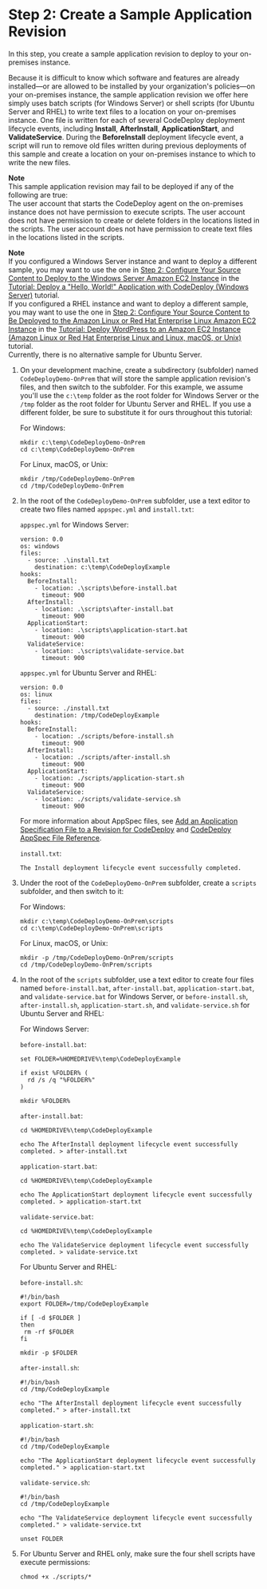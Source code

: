# Step 2: Create a Sample Application Revision<a name="tutorials-on-premises-instance-2-create-sample-revision"></a>

In this step, you create a sample application revision to deploy to your on\-premises instance\. 

Because it is difficult to know which software and features are already installed—or are allowed to be installed by your organization's policies—on your on\-premises instance, the sample application revision we offer here simply uses batch scripts \(for Windows Server\) or shell scripts \(for Ubuntu Server and RHEL\) to write text files to a location on your on\-premises instance\. One file is written for each of several CodeDeploy deployment lifecycle events, including **Install**, **AfterInstall**, **ApplicationStart**, and **ValidateService**\. During the **BeforeInstall** deployment lifecycle event, a script will run to remove old files written during previous deployments of this sample and create a location on your on\-premises instance to which to write the new files\. 

**Note**  
This sample application revision may fail to be deployed if any of the following are true:  
The user account that starts the CodeDeploy agent on the on\-premises instance does not have permission to execute scripts\.
The user account does not have permission to create or delete folders in the locations listed in the scripts\.
The user account does not have permission to create text files in the locations listed in the scripts\.

**Note**  
If you configured a Windows Server instance and want to deploy a different sample, you may want to use the one in [Step 2: Configure Your Source Content to Deploy to the Windows Server Amazon EC2 Instance](tutorials-windows-configure-content.md) in the [Tutorial: Deploy a "Hello, World\!" Application with CodeDeploy \(Windows Server\)](tutorials-windows.md) tutorial\.  
If you configured a RHEL instance and want to deploy a different sample, you may want to use the one in [Step 2: Configure Your Source Content to Be Deployed to the Amazon Linux or Red Hat Enterprise Linux Amazon EC2 Instance](tutorials-wordpress-configure-content.md) in the [Tutorial: Deploy WordPress to an Amazon EC2 Instance \(Amazon Linux or Red Hat Enterprise Linux and Linux, macOS, or Unix\)](tutorials-wordpress.md) tutorial\.  
Currently, there is no alternative sample for Ubuntu Server\.

1. On your development machine, create a subdirectory \(subfolder\) named `CodeDeployDemo-OnPrem` that will store the sample application revision's files, and then switch to the subfolder\. For this example, we assume you'll use the `c:\temp` folder as the root folder for Windows Server or the `/tmp` folder as the root folder for Ubuntu Server and RHEL\. If you use a different folder, be sure to substitute it for ours throughout this tutorial: 

   For Windows:

   ```
   mkdir c:\temp\CodeDeployDemo-OnPrem
   cd c:\temp\CodeDeployDemo-OnPrem
   ```

   For Linux, macOS, or Unix:

   ```
   mkdir /tmp/CodeDeployDemo-OnPrem
   cd /tmp/CodeDeployDemo-OnPrem
   ```

1. In the root of the `CodeDeployDemo-OnPrem` subfolder, use a text editor to create two files named `appspec.yml` and `install.txt`:

   `appspec.yml` for Windows Server:

   ```
   version: 0.0
   os: windows
   files:
     - source: .\install.txt
       destination: c:\temp\CodeDeployExample
   hooks:
     BeforeInstall:
       - location: .\scripts\before-install.bat
         timeout: 900
     AfterInstall:
       - location: .\scripts\after-install.bat     
         timeout: 900
     ApplicationStart:
       - location: .\scripts\application-start.bat  
         timeout: 900
     ValidateService:
       - location: .\scripts\validate-service.bat    
         timeout: 900
   ```

   `appspec.yml` for Ubuntu Server and RHEL:

   ```
   version: 0.0
   os: linux
   files:
     - source: ./install.txt
       destination: /tmp/CodeDeployExample
   hooks:
     BeforeInstall:
       - location: ./scripts/before-install.sh
         timeout: 900
     AfterInstall:
       - location: ./scripts/after-install.sh
         timeout: 900
     ApplicationStart:
       - location: ./scripts/application-start.sh
         timeout: 900
     ValidateService:
       - location: ./scripts/validate-service.sh
         timeout: 900
   ```

   For more information about AppSpec files, see [Add an Application Specification File to a Revision for CodeDeploy](application-revisions-appspec-file.md) and [CodeDeploy AppSpec File Reference](reference-appspec-file.md)\.

   `install.txt`:

   ```
   The Install deployment lifecycle event successfully completed.
   ```

1. Under the root of the `CodeDeployDemo-OnPrem` subfolder, create a `scripts` subfolder, and then switch to it:

   For Windows:

   ```
   mkdir c:\temp\CodeDeployDemo-OnPrem\scripts
   cd c:\temp\CodeDeployDemo-OnPrem\scripts
   ```

   For Linux, macOS, or Unix:

   ```
   mkdir -p /tmp/CodeDeployDemo-OnPrem/scripts
   cd /tmp/CodeDeployDemo-OnPrem/scripts
   ```

1. In the root of the `scripts` subfolder, use a text editor to create four files named `before-install.bat`, `after-install.bat`, `application-start.bat`, and `validate-service.bat` for Windows Server, or `before-install.sh`, `after-install.sh`, `application-start.sh`, and `validate-service.sh` for Ubuntu Server and RHEL:

   For Windows Server:

   `before-install.bat`:

   ```
   set FOLDER=%HOMEDRIVE%\temp\CodeDeployExample
   
   if exist %FOLDER% (
     rd /s /q "%FOLDER%"
   )
   
   mkdir %FOLDER%
   ```

   `after-install.bat`:

   ```
   cd %HOMEDRIVE%\temp\CodeDeployExample
   
   echo The AfterInstall deployment lifecycle event successfully completed. > after-install.txt
   ```

   `application-start.bat`:

   ```
   cd %HOMEDRIVE%\temp\CodeDeployExample
   
   echo The ApplicationStart deployment lifecycle event successfully completed. > application-start.txt
   ```

   `validate-service.bat`:

   ```
   cd %HOMEDRIVE%\temp\CodeDeployExample
   
   echo The ValidateService deployment lifecycle event successfully completed. > validate-service.txt
   ```

   For Ubuntu Server and RHEL:

   `before-install.sh`:

   ```
   #!/bin/bash
   export FOLDER=/tmp/CodeDeployExample
   
   if [ -d $FOLDER ]
   then
    rm -rf $FOLDER
   fi
   
   mkdir -p $FOLDER
   ```

   `after-install.sh`:

   ```
   #!/bin/bash
   cd /tmp/CodeDeployExample
   
   echo "The AfterInstall deployment lifecycle event successfully completed." > after-install.txt
   ```

   `application-start.sh`:

   ```
   #!/bin/bash
   cd /tmp/CodeDeployExample
   
   echo "The ApplicationStart deployment lifecycle event successfully completed." > application-start.txt
   ```

   `validate-service.sh`:

   ```
   #!/bin/bash
   cd /tmp/CodeDeployExample
   
   echo "The ValidateService deployment lifecycle event successfully completed." > validate-service.txt
   
   unset FOLDER
   ```

1. For Ubuntu Server and RHEL only, make sure the four shell scripts have execute permissions:

   ```
   chmod +x ./scripts/*
   ```